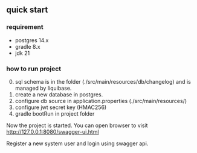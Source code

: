 ## quick start
### requirement
- postgres 14.x
- gradle 8.x
- jdk 21

### how to run project
0. sql schema is in the folder (./src/main/resources/db/changelog) and is managed by liquibase.
1. create a new database in postgres.
2. configure db source in application.properties (./src/main/resources/)
3. configure jwt secret key (HMAC256)
4. gradle bootRun in project folder

Now the project is started.
You can open browser to visit http://127.0.0.1:8080/swagger-ui.html

Register a new system user and login using swagger api.

